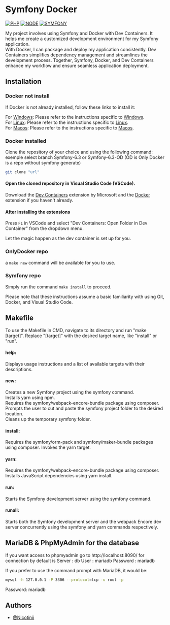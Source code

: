 
# Symfony Docker


[![PHP](https://img.shields.io/badge/PHP-7.4-blue)](https://www.php.net/)
[![NODE](https://img.shields.io/badge/Node-18.X-green)](https://github.com/nodesource/distributions)
[![SYMFONY](https://img.shields.io/badge/Symfony-5.3-FF0000)](https://github.com/nodesource/distributions)

My project involves using Symfony and Docker with Dev Containers. 
It helps me create a customized development environment for my Symfony application.   
With Docker, I can package and deploy my application consistently. 
Dev Containers simplifies dependency management and streamlines the development process. Together, Symfony, Docker, and Dev Containers enhance my workflow and ensure seamless application deployment.





## Installation
### Docker not install
If Docker is not already installed, follow these links to install it:

For [Windows](https://docs.docker.com/desktop/install/windows-install/): Please refer to the instructions specific to [Windows](https://docs.docker.com/desktop/install/windows-install/).  
For [Linux](https://docs.docker.com/desktop/install/linux-install/): Please refer to the instructions specific to [Linux](https://docs.docker.com/desktop/install/linux-install/).  
For [Macos](https://docs.docker.com/desktop/install/mac-install/):  Please refer to the instructions specific to [Macos](https://docs.docker.com/desktop/install/mac-install/).

### Docker installed

Clone the repository of your choice and using the following command:
exemple select branch Symfony-6.3 or Symfony-6.3-OD (OD is Only Docker is a repo without symfony generate)

```bash
git clone "url"
```

#### Open the cloned repository in Visual Studio Code (VSCode).

Download the [Dev Containers](https://marketplace.visualstudio.com/items?itemName=ms-vscode-remote.remote-containers) extension by Microsoft and the [Docker](https://marketplace.visualstudio.com/items?itemName=ms-azuretools.vscode-docker) extension if you haven't already.

#### After installing the extensions
Press ```F1``` in VSCode and select "Dev Containers: Open Folder in Dev Container" from the dropdown menu.

Let the magic happen as the dev container is set up for you.

### OnlyDocker repo
a ``` make new ``` command will be available for you to use.

### Symfony repo
Simply run the command ``` make install ``` to proceed.

Please note that these instructions assume a basic familiarity with using Git, Docker, and Visual Studio Code.
    
## Makefile

To use the Makefile in CMD, navigate to its directory and run "make [target]". Replace "[target]" with the desired target name, like "install" or "run".

#### help:

Displays usage instructions and a list of available targets with their descriptions.

#### new:

Creates a new Symfony project using the symfony command.  
Installs yarn using npm.  
Requires the symfony/webpack-encore-bundle package using composer.  
Prompts the user to cut and paste the symfony project folder to the desired location.  
Cleans up the temporary symfony folder.  
#### install:

Requires the symfony/orm-pack and symfony/maker-bundle packages using composer.
Invokes the yarn target.  
#### yarn:

Requires the symfony/webpack-encore-bundle package using composer.  
Installs JavaScript dependencies using yarn install.
#### run:

Starts the Symfony development server using the symfony command.
#### runall:

Starts both the Symfony development server and the webpack Encore dev server concurrently using the symfony and yarn commands respectively.
## MariaDB & PhpMyAdmin for the database

If you want access to phpmyadmin go to http://localhost:8090/ 
for connection by default is
Server : db
User : mariadb
Password : mariadb

If you prefer to use the command prompt with MariaDB, it would be:
```bash
mysql -h 127.0.0.1 -P 3306 --protocol=tcp -u root -p
```
Password: mariadb
## Authors

- [@Nicotinii](https://github.com/Nicotinii)

